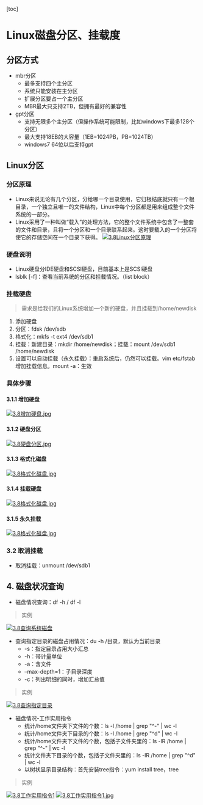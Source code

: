 [toc]

# Linux磁盘分区、挂载度

## 分区方式

- mbr分区
  - 最多支持四个主分区
  - 系统只能安装在主分区
  - 扩展分区要占一个主分区
  - MBR最大只支持2TB，但拥有最好的兼容性
- gpt分区
  - 支持无限多个主分区（但操作系统可能限制，比如windows下最多128个分区）
  - 最大支持18EB的大容量（1EB=1024PB，PB=1024TB）
  - windows7 64位以后支持gpt

## Linux分区

### 分区原理

- Linux来说无论有几个分区，分给哪一个目录使用，它归根结底就只有一个根目录，一个独立且唯一的文件结构，Linux中每个分区都是用来组成整个文件系统的一部分。
- Linux采用了一种叫做“载入”的处理方法，它的整个文件系统中包含了一整套的文件和目录，且将一个分区和一个目录联系起来。这时要载入的一个分区将使它的存储空间在一个目录下获得。 [![3.8Linux分区原理](asserts/3.8Linux分区原理.jpg)](https://github.com/Sunxz007/Linux-note-follow-Hanshunping/blob/master/imgs/3/3.8Linux分区原理.jpg)

### 硬盘说明

- Linux硬盘分IDE硬盘和SCSI硬盘，目前基本上是SCSI硬盘
- lsblk [-f]：查看当前系统的分区和挂载情况。（list block）

### 挂载硬盘

> 需求是给我们的Linux系统增加一个新的硬盘，并且挂载到/home/newdisk

1. 添加硬盘
2. 分区：fdsk /dev/sdb
3. 格式化：mkfs -t ext4 /dev/sdb1
4. 挂载：新建目录：mkdir /home/newdisk；挂载：mount /dev/sdb1 /home/newdisk
5. 设置可以自动挂载（永久挂载）：重启系统后，仍然可以挂载。vim etc/fstab 增加挂载信息。mount -a：生效

### 具体步骤

#### 3.1.1 增加硬盘

[![3.8增加硬盘.jpg](asserts/3.8增加硬盘.jpg)](https://github.com/Sunxz007/Linux-note-follow-Hanshunping/blob/master/imgs/3/3.8增加硬盘.jpg)

#### 3.1.2 硬盘分区

[![3.8硬盘分区.jpg](asserts/3.8硬盘分区.jpg)](https://github.com/Sunxz007/Linux-note-follow-Hanshunping/blob/master/imgs/3/3.8硬盘分区.jpg)

#### 3.1.3 格式化磁盘

[![3.8格式化磁盘.jpg](asserts/3.8格式化磁盘.jpg)](https://github.com/Sunxz007/Linux-note-follow-Hanshunping/blob/master/imgs/3/3.8格式化磁盘.jpg)

#### 3.1.4 挂载硬盘

[![3.8格式化磁盘.jpg](asserts/3.8挂载硬盘.jpg)](https://github.com/Sunxz007/Linux-note-follow-Hanshunping/blob/master/imgs/3/3.8挂载硬盘.jpg)

#### 3.1.5 永久挂载

[![3.8格式化磁盘.jpg](asserts/3.8永久挂载.jpg)](https://github.com/Sunxz007/Linux-note-follow-Hanshunping/blob/master/imgs/3/3.8永久挂载.jpg)

### 3.2 取消挂载

- 取消挂载：unmount /dev/sdb1

## 4. 磁盘状况查询

- 磁盘情况查询：df -h / df -l

> 实例

[![3.8查询系统磁盘](asserts/3.8查询系统磁盘.jpg)](https://github.com/Sunxz007/Linux-note-follow-Hanshunping/blob/master/imgs/3/3.8查询系统磁盘.jpg)

- 查询指定目录的磁盘占用情况：du -h /目录，默认为当前目录
  - -s：指定目录占用大小汇总
  - -h：带计量单位
  - -a：含文件
  - –max-depth=1：子目录深度
  - -c：列出明细的同时，增加汇总值

> 实例

[![3.8查询指定目录](asserts/3.8查询指定目录.jpg)](https://github.com/Sunxz007/Linux-note-follow-Hanshunping/blob/master/imgs/3/3.8查询指定目录.jpg)

- 磁盘情况-工作实用指令
  - 统计/home文件夹下文件的个数：ls -l /home | grep "^-" | wc -l
  - 统计/home文件夹下目录的个数：ls -l /home | grep "^d" | wc -l
  - 统计/home文件夹下文件的个数，包括子文件夹里的：ls -lR /home | grep "^-" | wc -l
  - 统计文件夹下目录的个数，包括子文件夹里的：ls -lR /home | grep "^d" | wc -l
  - 以树状显示目录结构：首先安装tree指令：yum install tree，tree

> 实例

[![3.8工作实用指令1](asserts/3.8工作实用指令1.jpg)](https://github.com/Sunxz007/Linux-note-follow-Hanshunping/blob/master/imgs/3/3.8工作实用指令1.jpg) [![3.8工作实用指令1.jpg](asserts/3.8工作实用指令2.jpg)](https://github.com/Sunxz007/Linux-note-follow-Hanshunping/blob/master/imgs/3/3.8工作实用指令2.jpg)